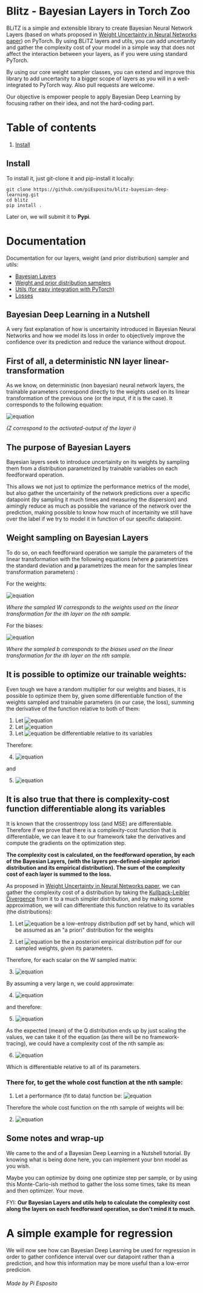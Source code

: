 # Blitz - Bayesian Layers in Torch Zoo
BLiTZ is a simple and extensible library to create Bayesian Neural Network Layers (based on whats proposed in [Weight Uncertainty in Neural Networks paper](https://arxiv.org/abs/1505.05424)) on PyTorch. By using BLiTZ layers and utils, you can add uncertanity and gather the complexity cost of your model in a simple way that does not affect the interaction between your layers, as if you were using standard PyTorch.

By using our core weight sampler classes, you can extend and improve this library to add uncertanity to a bigger scope of layers as you will in a well-integrated to PyTorch way. Also pull requests are welcome.

Our objective is empower people to apply Bayesian Deep Learning by focusing rather on their idea, and not the hard-coding part. 

# Table of contents
 1. [Install](#Install)

## Install


To install it, just git-clone it and pip-install it locally:

```
git clone https://github.com/piEsposito/blitz-bayesian-deep-learning.git
cd blitz
pip install .
```

Later on, we will submit it to **Pypi**.

# Documentation

Documentation for our layers, weight (and prior distribution) sampler and utils:
 * [Bayesian Layers](doc/layers.md)
 * [Weight and prior distribution samplers](doc/samplers.md)
 * [Utils (for easy integration with PyTorch)](doc/utils.md)
 * [Losses](doc/losses.md)
 
## Bayesian Deep Learning in a Nutshell
A very fast explanation of how is uncertainity introduced in Bayesian Neural Networks and how we model its loss in order to objectively improve the confidence over its prediction and reduce the variance without dropout. 

## First of all, a deterministic NN layer linear-transformation

As we know, on deterministic (non bayesian) neural network layers, the trainable parameters correspond directly to the weights used on its linear transformation of the previous one (or the input, if it is the case). It corresponds to the following equation:


![equation](https://latex.codecogs.com/gif.latex?a^{(i&plus;1)}&space;=&space;W^{(i&plus;1)}\cdot&space;z^{(i)}&space;&plus;&space;b^{(i&plus;1)}) 

*(Z correspond to the activated-output of the layer i)*

## The purpose of Bayesian Layers

Bayesian layers seek to introduce uncertainity on its weights by sampling them from a distribution parametrized by trainable variables on each feedforward operation. 

This allows we not just to optimize the performance metrics of the model, but also gather the uncertainity of the network predictions over a specific datapoint (by sampling it much times and measuring the dispersion) and aimingly reduce as much as possible the variance of the network over the prediction, making possible to know how much of incertainity we still have over the label if we try to model it in function of our specific datapoint.

## Weight sampling on Bayesian Layers
To do so, on each feedforward operation we sample the parameters of the linear transformation with the following equations (where **ρ** parametrizes the standard deviation and **μ** parametrizes the mean for the samples linear transformation parameters) :

For the weights:

![equation](https://latex.codecogs.com/gif.latex?W^{(i)}_{(n)}&space;=&space;\mathcal{N}(0,1)&space;*&space;log(1&space;&plus;&space;\rho^{(i)}&space;)&space;&plus;&space;\mu^{(i)})

*Where the sampled W corresponds to the weights used on the linear transformation for the ith layer on the nth sample.*

For the biases:

![equation](https://latex.codecogs.com/gif.latex?b^{(i)}_{(n)}&space;=&space;\mathcal{N}(0,1)&space;*&space;log(1&space;&plus;&space;\rho^{(i)}&space;)&space;&plus;&space;\mu^{(i)})

*Where the sampled b corresponds to the biases used on the linear transformation for the ith layer on the nth sample.*

## It is possible to optimize our trainable weights:

Even tough we have a random multiplier for our weights and biases, it is possible to optimize them by, given some differentiable function of the weights sampled and trainable parameters (in our case, the loss), summing the derivative of the function relative to both of them:

1. Let ![equation](https://latex.codecogs.com/gif.latex?\epsilon&space;=&space;\mathcal{N}(0,1))
2. Let ![equation](https://latex.codecogs.com/gif.latex?\theta&space;=&space;(\rho,&space;\mu))
3. Let ![equation](https://latex.codecogs.com/gif.latex?f(w,&space;\theta)) be differentiable relative to its variables

Therefore:

4. ![equation](https://latex.codecogs.com/gif.latex?\Delta_{\mu}&space;=&space;\frac{\delta&space;f(w,&space;\theta)}{\delta&space;w}&space;&plus;&space;\frac{\delta&space;f(w,&space;\theta)}{\delta&space;\mu})

and


5. ![equation](https://latex.codecogs.com/gif.latex?\Delta_{\rho}&space;=&space;\frac{\delta&space;f(w,&space;\theta)}{\delta&space;w}&space;\frac{\epsilon}{1&space;&plus;&space;e^\rho&space;}&space;&plus;&space;\frac{\delta&space;f(w,&space;\theta)}{\delta&space;\rho})

## It is also true that there is complexity-cost function differentiable along its variables

It is known that the crossentropy loss (and MSE) are differentiable. Therefore if we prove that there is a complexity-cost function that is differentiable, we can leave it to our framework take the derivatives and compute the gradients on the optimization step.

**The complexity cost is calculated, on the feedforward operation, by each of the Bayesian Layers, (with the layers pre-defined-simpler apriori distribution and its empirical distribution). The sum of the complexity cost of each layer is summed to the loss.**

As proposed in [Weight Uncertainty in Neural Networks paper](https://arxiv.org/abs/1505.05424), we can gather the complexity cost of a distribution by taking the [Kullback-Leibler Divergence](https://jhui.github.io/2017/01/05/Deep-learning-Information-theory/) from it to a much simpler distribution, and by making some approximation, we will can differentiate this function relative to its variables (the distributions):

1. Let ![equation](https://latex.codecogs.com/gif.latex?\mathcall{P}(w)) be a low-entropy distribution pdf set by hand, which will be assumed as an "a priori" distribution for the weights

2. Let ![equation](https://latex.codecogs.com/gif.latex?\mathcall{Q}(w&space;|&space;\theta)) be the a posteriori empirical distribution pdf for our sampled weights, given its parameters.




Therefore, for each scalar on the W sampled matrix:




3. ![equation](https://latex.codecogs.com/gif.latex?\mathcall{D}_{KL}(&space;\mathcall{Q}(w&space;|&space;\theta)&space;\lVert&space;\mathcall{P}(w)&space;)&space;=&space;\sum_{i=0}^{\infty}&space;{Q}(w^{(i)}&space;|&space;\theta)*&space;(\log{\mathcall{Q}(w^{(i)}&space;|&space;\theta)}&space;-&space;\log{\mathcall{P}(w^{(i)})}&space;))


By assuming a very large n, we could approximate:

4. ![equation](https://latex.codecogs.com/gif.latex?\mathcall{D}_{KL}(&space;\mathcall{Q}(w&space;|&space;\theta)&space;\lVert&space;\mathcall{P}(w)&space;)&space;=&space;\sum_{i=0}^{n}&space;{Q}(w^{(i)}&space;|&space;\theta)*&space;(\log{\mathcall{Q}(w^{(i)}&space;|&space;\theta)}&space;-&space;\log{\mathcall{P}(w^{(i)})}&space;))


and therefore:


5. ![equation](https://latex.codecogs.com/gif.latex?\mathcall{D}_{KL}(&space;\mathcall{Q}(w&space;|&space;\theta)&space;\lVert&space;\mathcall{P}(w)&space;)&space;=&space;\mu_Q&space;*\sum_{i=0}^{n}&space;(\log{\mathcall{Q}(w^{(i)}&space;|&space;\theta)}&space;-&space;\log{\mathcall{P}(w^{(i)})}&space;))


As the expected (mean) of the Q distribution ends up by just scaling the values, we can take it of the equation (as there will be no framework-tracing), we could have a complexity cost of the nth sample as:

6. ![equation](https://latex.codecogs.com/gif.latex?\mathcall{C^{(n)}&space;(w^{(n)},&space;\theta)&space;}&space;=&space;(\log{\mathcall{Q}(w^{(n)}&space;|&space;\theta)}&space;-&space;\log{\mathcall{P}(w^{(n)})}&space;))


Which is differentiable relative to all of its parameters.

### There for, to get the whole cost function at the nth sample:

1. Let a performance (fit to data) function be: ![equation](https://latex.codecogs.com/gif.latex?\mathcall{P^{(n)}&space;(w^{(n)},&space;\theta)})


Therefore the whole cost function on the nth sample of weights will be:

2. ![equation](https://latex.codecogs.com/gif.latex?\mathcall{L^{(n)}&space;(w^{(n)},&space;\theta)&space;}&space;=&space;\mathcall{C^{(n)}&space;(w^{(n)},&space;\theta)&space;}&space;&plus;&space;\mathcall{P^{(n)}&space;(w^{(n)},&space;\theta)&space;})

## Some notes and wrap-up
We came to the and of a Bayesian Deep Learning in a Nutshell tutorial. By knowing what is being done here, you can implement your bnn model as you wish. 

Maybe you can optimize by doing one optimize step per sample, or by using this Monte-Carlo-ish method to gather the loss some times, take its mean and then optimizer. Your move.

FYI: **Our Bayesian Layers and utils help to calculate the complexity cost along the layers on each feedforward operation, so don't mind it to much.**

# A simple example for regression

We will now see how can Bayesian Deep Learning be used for regression in order to gather confidence interval over our datapoint rather than a prediction, and how this information may be more useful than a low-error predicion.
 
 
###### Made by Pi Esposito

